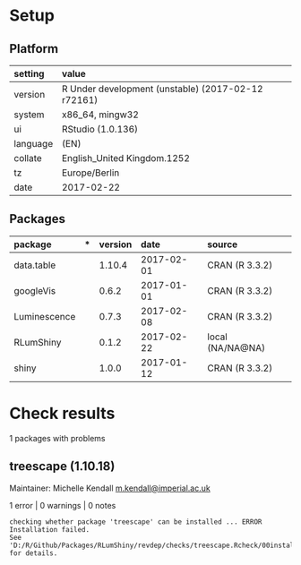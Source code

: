 # Setup

## Platform

|setting  |value                                              |
|:--------|:--------------------------------------------------|
|version  |R Under development (unstable) (2017-02-12 r72161) |
|system   |x86_64, mingw32                                    |
|ui       |RStudio (1.0.136)                                  |
|language |(EN)                                               |
|collate  |English_United Kingdom.1252                        |
|tz       |Europe/Berlin                                      |
|date     |2017-02-22                                         |

## Packages

|package      |*  |version |date       |source           |
|:------------|:--|:-------|:----------|:----------------|
|data.table   |   |1.10.4  |2017-02-01 |CRAN (R 3.3.2)   |
|googleVis    |   |0.6.2   |2017-01-01 |CRAN (R 3.3.2)   |
|Luminescence |   |0.7.3   |2017-02-08 |CRAN (R 3.3.2)   |
|RLumShiny    |   |0.1.2   |2017-02-22 |local (NA/NA@NA) |
|shiny        |   |1.0.0   |2017-01-12 |CRAN (R 3.3.2)   |

# Check results
1 packages with problems

## treescape (1.10.18)
Maintainer: Michelle Kendall <m.kendall@imperial.ac.uk>

1 error  | 0 warnings | 0 notes

```
checking whether package 'treescape' can be installed ... ERROR
Installation failed.
See 'D:/R/Github/Packages/RLumShiny/revdep/checks/treescape.Rcheck/00install.out' for details.
```

